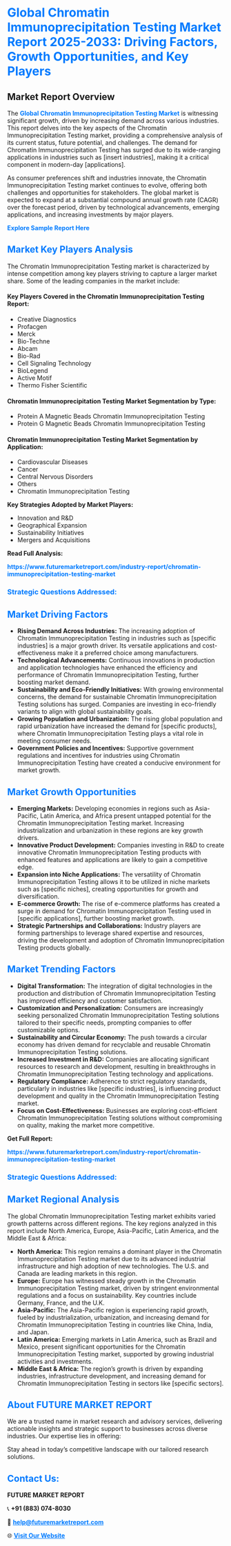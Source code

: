 <h1 style="color: #007BFF;">Global Chromatin Immunoprecipitation Testing Market Report 2025-2033: Driving Factors, Growth Opportunities, and Key Players</h1>

<section id="overview">
<h2>Market Report Overview</h2>
<p>The <a href="https://www.futuremarketreport.com/industry-report/chromatin-immunoprecipitation-testing-market" style="color: #007BFF; text-decoration: none;"><strong>Global Chromatin Immunoprecipitation Testing Market</strong></a> is witnessing significant growth, driven by increasing demand across various industries. This report delves into the key aspects of the Chromatin Immunoprecipitation Testing market, providing a comprehensive analysis of its current status, future potential, and challenges. The demand for Chromatin Immunoprecipitation Testing has surged due to its wide-ranging applications in industries such as [insert industries], making it a critical component in modern-day [applications].</p>
<p>As consumer preferences shift and industries innovate, the Chromatin Immunoprecipitation Testing market continues to evolve, offering both challenges and opportunities for stakeholders. The global market is expected to expand at a substantial compound annual growth rate (CAGR) over the forecast period, driven by technological advancements, emerging applications, and increasing investments by major players.</p>
</section>

<section id="overview">
<p><a href="https://www.futuremarketreport.com/request-sample/reportId=127408" style="color: #007BFF; text-decoration: none;"><strong>Explore Sample Report Here</strong></a></p>
</section>

<section id="key-players">
<h2 style="color: #007BFF;">Market Key Players Analysis</h2>
<p>The Chromatin Immunoprecipitation Testing market is characterized by intense competition among key players striving to capture a larger market share. Some of the leading companies in the market include:</p>
<h4>Key Players Covered in the Chromatin Immunoprecipitation Testing Report:</h4>
<ul><li>Creative Diagnostics</li><li>Profacgen</li><li>Merck</li><li>Bio-Techne</li><li>Abcam</li><li>Bio-Rad</li><li>Cell Signaling Technology</li><li>BioLegend</li><li>Active Motif</li><li>Thermo Fisher Scientific</li></ul>
<h4>Chromatin Immunoprecipitation Testing Market Segmentation by Type:</h4>
<ul><li>Protein A Magnetic Beads Chromatin Immunoprecipitation Testing</li><li>Protein G Magnetic Beads Chromatin Immunoprecipitation Testing</li></ul>

<h4>Chromatin Immunoprecipitation Testing Market Segmentation by Application:</h4>
<ul><li>Cardiovascular Diseases</li><li>Cancer</li><li>Central Nervous Disorders</li><li>Others</li><li>Chromatin Immunoprecipitation Testing</li></ul>
<p><strong>Key Strategies Adopted by Market Players:</strong></p>
<ul>
<li>Innovation and R&D</li>
<li>Geographical Expansion</li>
<li>Sustainability Initiatives</li>
<li>Mergers and Acquisitions</li>
</ul>
</section>

<section>
<p><strong>Read Full Analysis: </strong></p><a href="https://www.futuremarketreport.com/industry-report/chromatin-immunoprecipitation-testing-market" style="color: #007BFF; text-decoration: none;"><strong>https://www.futuremarketreport.com/industry-report/chromatin-immunoprecipitation-testing-market</strong></a>
<h3 style="color: #007BFF;">Strategic Questions Addressed:</h3>
</section>

<section id="driving-factors">
<h2 style="color: #007BFF;">Market Driving Factors</h2>
<ul>
<li><strong>Rising Demand Across Industries:</strong> The increasing adoption of Chromatin Immunoprecipitation Testing in industries such as [specific industries] is a major growth driver. Its versatile applications and cost-effectiveness make it a preferred choice among manufacturers.</li>
<li><strong>Technological Advancements:</strong> Continuous innovations in production and application technologies have enhanced the efficiency and performance of Chromatin Immunoprecipitation Testing, further boosting market demand.</li>
<li><strong>Sustainability and Eco-Friendly Initiatives:</strong> With growing environmental concerns, the demand for sustainable Chromatin Immunoprecipitation Testing solutions has surged. Companies are investing in eco-friendly variants to align with global sustainability goals.</li>
<li><strong>Growing Population and Urbanization:</strong> The rising global population and rapid urbanization have increased the demand for [specific products], where Chromatin Immunoprecipitation Testing plays a vital role in meeting consumer needs.</li>
<li><strong>Government Policies and Incentives:</strong> Supportive government regulations and incentives for industries using Chromatin Immunoprecipitation Testing have created a conducive environment for market growth.</li>
</ul>
</section>

<section id="growth-opportunities">
<h2 style="color: #007BFF;">Market Growth Opportunities</h2>
<ul>
<li><strong>Emerging Markets:</strong> Developing economies in regions such as Asia-Pacific, Latin America, and Africa present untapped potential for the Chromatin Immunoprecipitation Testing market. Increasing industrialization and urbanization in these regions are key growth drivers.</li>
<li><strong>Innovative Product Development:</strong> Companies investing in R&D to create innovative Chromatin Immunoprecipitation Testing products with enhanced features and applications are likely to gain a competitive edge.</li>
<li><strong>Expansion into Niche Applications:</strong> The versatility of Chromatin Immunoprecipitation Testing allows it to be utilized in niche markets such as [specific niches], creating opportunities for growth and diversification.</li>
<li><strong>E-commerce Growth:</strong> The rise of e-commerce platforms has created a surge in demand for Chromatin Immunoprecipitation Testing used in [specific applications], further boosting market growth.</li>
<li><strong>Strategic Partnerships and Collaborations:</strong> Industry players are forming partnerships to leverage shared expertise and resources, driving the development and adoption of Chromatin Immunoprecipitation Testing products globally.</li>
</ul>
</section>

<section id="trending-factors">
<h2 style="color: #007BFF;">Market Trending Factors</h2>
<ul>
<li><strong>Digital Transformation:</strong> The integration of digital technologies in the production and distribution of Chromatin Immunoprecipitation Testing has improved efficiency and customer satisfaction.</li>
<li><strong>Customization and Personalization:</strong> Consumers are increasingly seeking personalized Chromatin Immunoprecipitation Testing solutions tailored to their specific needs, prompting companies to offer customizable options.</li>
<li><strong>Sustainability and Circular Economy:</strong> The push towards a circular economy has driven demand for recyclable and reusable Chromatin Immunoprecipitation Testing solutions.</li>
<li><strong>Increased Investment in R&D:</strong> Companies are allocating significant resources to research and development, resulting in breakthroughs in Chromatin Immunoprecipitation Testing technology and applications.</li>
<li><strong>Regulatory Compliance:</strong> Adherence to strict regulatory standards, particularly in industries like [specific industries], is influencing product development and quality in the Chromatin Immunoprecipitation Testing market.</li>
<li><strong>Focus on Cost-Effectiveness:</strong> Businesses are exploring cost-efficient Chromatin Immunoprecipitation Testing solutions without compromising on quality, making the market more competitive.</li>
</ul>
</section>

<section>
<p><strong>Get Full Report: </strong></p><a href="https://www.futuremarketreport.com/industry-report/chromatin-immunoprecipitation-testing-market" style="color: #007BFF; text-decoration: none;"><strong>https://www.futuremarketreport.com/industry-report/chromatin-immunoprecipitation-testing-market</strong></a>
<h3 style="color: #007BFF;">Strategic Questions Addressed:</h3>
</section>


<section id="regional-analysis">
<h2 style="color: #007BFF;">Market Regional Analysis</h2>
<p>The global Chromatin Immunoprecipitation Testing market exhibits varied growth patterns across different regions. The key regions analyzed in this report include North America, Europe, Asia-Pacific, Latin America, and the Middle East & Africa:</p>
<ul>
<li><strong>North America:</strong> This region remains a dominant player in the Chromatin Immunoprecipitation Testing market due to its advanced industrial infrastructure and high adoption of new technologies. The U.S. and Canada are leading markets in this region.</li>
<li><strong>Europe:</strong> Europe has witnessed steady growth in the Chromatin Immunoprecipitation Testing market, driven by stringent environmental regulations and a focus on sustainability. Key countries include Germany, France, and the U.K.</li>
<li><strong>Asia-Pacific:</strong> The Asia-Pacific region is experiencing rapid growth, fueled by industrialization, urbanization, and increasing demand for Chromatin Immunoprecipitation Testing in countries like China, India, and Japan.</li>
<li><strong>Latin America:</strong> Emerging markets in Latin America, such as Brazil and Mexico, present significant opportunities for the Chromatin Immunoprecipitation Testing market, supported by growing industrial activities and investments.</li>
<li><strong>Middle East & Africa:</strong> The region’s growth is driven by expanding industries, infrastructure development, and increasing demand for Chromatin Immunoprecipitation Testing in sectors like [specific sectors].</li>
</ul>
</section>

<footer>
<h2 style="color: #007BFF;">About FUTURE MARKET REPORT</h2>
<p>We are a trusted name in market research and advisory services, delivering actionable insights and strategic support to businesses across diverse industries. Our expertise lies in offering:</p>

<p>Stay ahead in today’s competitive landscape with our tailored research solutions.</p>

<h2 style="color: #007BFF;">Contact Us:</h2>
<p><strong>FUTURE MARKET REPORT</strong></p>
<p>📞 <strong>+91 (883) 074-8030</strong></p>
<p>📧 <strong><a href="mailto:help@futuremarketreport.com" style="color: #007BFF;">help@futuremarketreport.com</a></strong></p>
<p>🌐 <strong><a href="https://www.futuremarketreport.com/" style="color: #007BFF;">Visit Our Website</a></strong></p>
</footer>